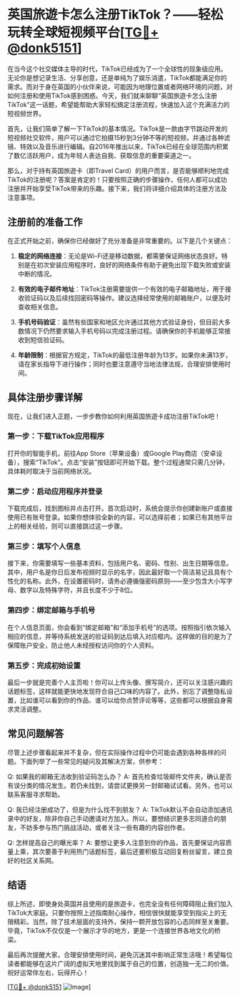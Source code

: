 # 英国旅遊卡怎么注册TikTok？——轻松玩转全球短视频平台[[TG💪+ @donk5151](https://t.me/s/donk5151)]

在当今这个社交媒体主导的时代，TikTok已经成为了一个全球性的现象级应用。无论你是想记录生活、分享创意，还是单纯为了娱乐消遣，TikTok都能满足你的需求。而对于身在英国的小伙伴来说，可能因为地理位置或者网络环境的问题，对如何注册和使用TikTok感到困惑。今天，我们就来聊聊“英国旅遊卡怎么注册TikTok”这一话题，希望能帮助大家轻松搞定注册流程，快速加入这个充满活力的短视频世界。

首先，让我们简单了解一下TikTok的基本情况。TikTok是一款由字节跳动开发的短视频社交软件，用户可以通过它拍摄15秒到3分钟不等的短视频，并通过各种滤镜、特效以及音乐进行编辑。自2016年推出以来，TikTok已经在全球范围内积累了数亿活跃用户，成为年轻人表达自我、获取信息的重要渠道之一。

那么，对于持有英国旅遊卡（即Travel Card）的用户而言，是否能够顺利地完成TikTok的注册呢？答案是肯定的！只要按照正确的步骤操作，任何人都可以成功注册并开始享受TikTok带来的乐趣。接下来，我们将详细介绍具体的注册方法及注意事项。

## 注册前的准备工作

在正式开始之前，确保你已经做好了充分准备是非常重要的。以下是几个关键点：

1. **稳定的网络连接**：无论是Wi-Fi还是移动数据，都需要保证网络状态良好。特别是在初次安装应用程序时，良好的网络条件有助于避免出现下载失败或安装中断的情况。
   
2. **有效的电子邮件地址**：TikTok注册需要提供一个有效的电子邮箱地址，用于接收验证码以及后续找回密码等操作。建议选择经常使用的邮箱账户，以便及时查收相关信息。

3. **手机号码验证**：虽然有些国家和地区允许通过其他方式验证身份，但目前大多数情况下仍然要求输入手机号码以完成注册过程。请确保你的手机能够正常接收到短信验证码。

4. **年龄限制**：根据官方规定，TikTok的最低注册年龄为13岁。如果你未满13岁，请在家长指导下进行操作；同时也要注意遵守当地法律法规，合理安排使用时间。

## 具体注册步骤详解

现在，让我们进入正题，一步步教你如何利用英国旅遊卡成功注册TikTok吧！

### 第一步：下载TikTok应用程序

打开你的智能手机，前往App Store（苹果设备）或Google Play商店（安卓设备），搜索“TikTok”。点击“安装”按钮即可开始下载。整个过程通常只需几分钟，具体耗时取决于当前网络状况。

### 第二步：启动应用程序并登录

下载完成后，找到图标并点击打开。首次启动时，系统会提示你创建新账户或直接使用已有账号登录。如果你想体验全新的内容，可以选择前者；如果已有其他平台上的相关经验，则可以直接跳过这一步骤。

### 第三步：填写个人信息

接下来，你需要填写一些基本资料，包括用户名、密码、性别、出生日期等信息。其中，用户名是你日后发布视频时显示的名字，因此最好取一个简洁易记且具有个性化的名称。此外，在设置密码时，请务必遵循强密码原则——至少包含大小写字母、数字以及特殊字符，并且长度不少于8位。

### 第四步：绑定邮箱与手机号

在个人信息页面，你会看到“绑定邮箱”和“添加手机号”的选项。按照指引依次输入相应的信息，并等待系统发送的验证码到达后填入对应框内。这样做的目的是为了保障账户安全，防止他人未经授权访问你的个人资料。

### 第五步：完成初始设置

最后一步就是完善个人主页啦！你可以上传头像、撰写简介，还可以关注感兴趣的话题标签，这样就能更快地发现符合自己口味的内容了。此外，别忘了调整隐私设置，比如谁可以看到你的作品、谁可以给你点赞评论等等，这些都可以根据自身需求灵活调整。

## 常见问题解答

尽管上述步骤看起来并不复杂，但在实际操作过程中仍可能会遇到各种各样的问题。下面列举了一些常见的疑问及其解决方案，供参考：

Q: 如果我的邮箱无法收到验证码怎么办？
A: 首先检查垃圾邮件文件夹，确认是否有误分类的情况发生。若仍未找到，请尝试更换另一封邮箱试试看。另外，也可以联系客服寻求帮助。

Q: 我已经注册成功了，但是为什么找不到朋友？
A: TikTok默认不会自动添加通讯录中的好友，除非你自己手动邀请对方加入。所以，要想结识更多志同道合的朋友，不妨多参与热门挑战活动，或者关注一些有趣的内容创作者。

Q: 怎样提高自己的曝光率？
A: 要想让更多人注意到你的作品，首先要保证内容质量上乘，其次要善于利用热门话题标签，最后还要积极互动回复粉丝留言，建立良好的社区关系网。

## 结语

综上所述，即使身处英国并且使用的是旅遊卡，也完全没有任何障碍阻止我们加入TikTok大家庭。只要你按照上述指南耐心操作，相信很快就能享受到指尖上的无限精彩。当然，除了技术层面的支持外，保持一颗开放包容的心态同样至关重要。毕竟，TikTok不仅仅是一个展示才华的地方，更是一个连接世界各地文化的桥梁。

最后再次提醒大家，合理安排使用时间，避免沉迷其中影响正常生活哦！希望每位读者都能够在这片广阔的虚拟天地里找到属于自己的位置，创造独一无二的价值。祝好运常伴左右，玩得开心！

[[TG💪+ @donk5151](https://t.me/s/donk5151) ![Image](https://i.postimg.cc/rwNCRYN7/Snipaste-2025-04-30-17-27-05.png)]